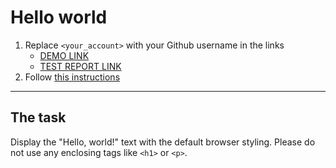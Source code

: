 # Hello world
1. Replace `<your_account>` with your Github username in the links
    - [DEMO LINK](https://milla-romankova.github.io/layout_hello-world/) <br>
    - [TEST REPORT LINK](https://milla-romankova.github.io/layout_hello-world/report/html_report/)
2. Follow [this instructions](https://mate-academy.github.io/layout_task-guideline/)
___

## The task
Display the "Hello, world!" text with the default browser styling. Please do not
use any enclosing tags like `<h1>` or `<p>`.
